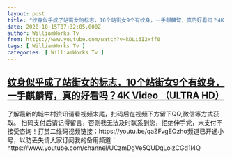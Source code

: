 ```yaml
---
layout: post
title: "纹身似乎成了站街女的标志，10个站街女9个有纹身，一手麒麟臂，真的好看吗？4K Video （ULTRA HD）"
date: 2020-10-15T07:32:05.000Z
author: WilliamWorks Tv
from: https://www.youtube.com/watch?v=kDLi3I2xff0
tags: [ WilliamWorks Tv ]
categories: [ WilliamWorks Tv ]
---
```

<!--1602747125000-->
[纹身似乎成了站街女的标志，10个站街女9个有纹身，一手麒麟臂，真的好看吗？4K Video （ULTRA HD）](https://www.youtube.com/watch?v=kDLi3I2xff0)
------

<div>
了解最新的城中村资讯请看视频末尾，扫码后在视频下方留下QQ,微信等方式获取。 扫码支付后请记得留言，否则我无法及时联系到您，拒绝伸手党，未支付不接受咨询！打赏二维码视频链接：https://youtu.be/qaZFvgEOzho频道已开通小号，以防丢失请大家订阅我的备用频道：https://www.youtube.com/channel/UCzmDgVe5QUDqLoizCGd1l4Q
</div>
